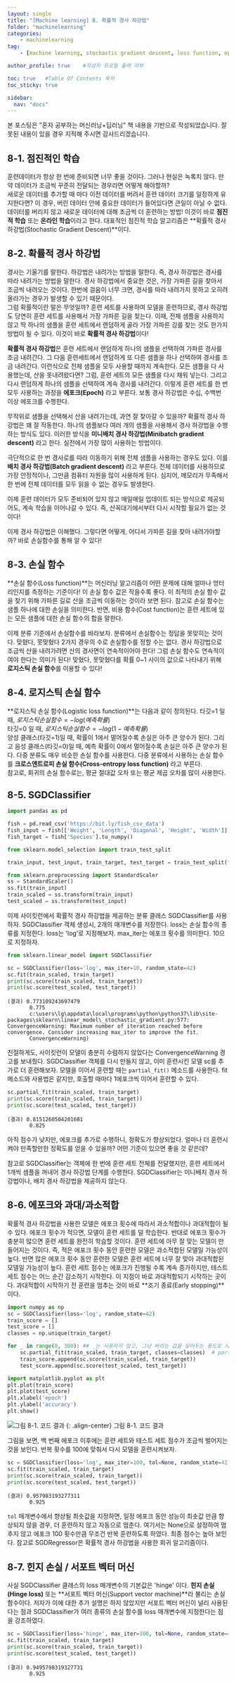 ```yaml
---
layout: single
title: "[Machine learning] 8. 확률적 경사 하강법"
folder: "machinelearning"
categories:
    - machinelearning
tag:
    - [machine learning, stochastic gradient descent, loss function, epoch]

author_profile: true    #작성자 프로필 출력 여부

toc: true   #Table Of Contents 목차 
toc_sticky: true

sidebar:
  nav: "docs"
---
```


본 포스팅은 "혼자 공부하는 머신러닝+딥러닝" 책 내용을 기반으로 작성되었습니다.
잘못된 내용이 있을 경우 지적해 주시면 감사드리겠습니다.

## 8-1. 점진적인 학습
훈련데이터가 항상 한 번에 준비되면 너무 좋을 것이다. 그러나 현실은 녹록치 않다. 만약 데이터가 조금씩 꾸준히 전달되는 경우라면 어떻게 해야할까?<br/>
새로운 데이터를 추가할 때 마다 이전 데이터를 버려서 훈련 데이터 크기를 일정하게 유지한다면? 이 경우, 버린 데이터 안에 중요한 데이터가 들어있다면 큰일이 아닐 수 없다. 데이터를 버리지 않고 새로운 데이터에 대해 조금씩 더 훈련하는 방법! 이것이 바로 **점진적 학습** 또는 **온라인 학습**이라고 한다. 대표적인 점진적 학습 알고리즘은 **확률적 경사 하강법(Stochastic Gradient Descent)**이다.

## 8-2. 확률적 경사 하강법
경사는 기울기를 말한다. 하강법은 내려가는 방법을 말한다. 즉, 경사 하강법은 경사를 따라 내려가는 방법을 말한다. 경사 하강법에서 중요한 것은, 가장 가파른 길을 찾아서 조금씩 내려오는 것이다. 한번에 걸음이 너무 크면, 경사를 따라 내려가지 못하고 오히려 올라가는 경우가 발생할 수 있기 때문이다.<br/>
그럼 확률적이란 말은 무엇일까? 훈련 세트를 사용하여 모델을 훈련하므로, 경사 하강법도 당연히 훈련 세트를 사용해서 가장 가파른 길을 찾는다. 이때, 전체 샘플을 사용하지 않고 딱 하나의 샘플을 훈련 세트에서 랜덤하게 골라 가장 가파른 깅를 찾는 것도 한가지 방법이 될 수 있다. 이것이 바로 **확률적 경사 하강법**이다!

**확률적 경사 하강법**은 훈련 세트에서 랜덤하게 하나의 샘플을 선택하여 가파른 경사를 조금 내려간다. 그 다음 훈련세트에서 랜덤하게 또 다른 샘플을 하나 선택하여 경사를 조금 내려간다. 이런식으로 전체 샘플을 모두 사용할 때까지 계속한다. 모든 샘플을 다 사용했는데, 산을 못내려왔다면? 그럼, 훈련 세트의 모든 샘플을 다시 채워 넣는다. 그리고 다시 랜덤하게 하나의 샘플을 선택하여 계속 경사를 내려간다. 이렇게 훈련 세트를 한 번 모두 사용하는 과정을 **에포크(Epoch)** 라고 부른다. 보통 경사 하강법은 수십, 수백번 이상 에포크를 수행한다.

무작위로 샘플을 선택해서 산을 내려가는데, 과연 잘 찾아갈 수 있을까? 확률적 경사 하강법은 꽤 잘 작동한다. 하나의 샘플보다 여러 개의 샘플을 사용해서 경사 하강법을 수행하는 방식도 있다. 이러한 방식을 **미니배치 경사 하강법(Minibatch gradient descent)** 라고 한다. 실전에서 가장 많이 사용하는 방법이다.

극단적으로 한 번 경사로를 따라 이동하기 위해 전체 샘플을 사용하는 경우도 있다. 이를 **배치 경사 하강법(Batch gradient descent)** 라고 부른다. 전체 데이터를 사용하므로 가장 안정적이나, 그만큼 컴퓨터 자원을 많이 사용하게 된다. 심지어, 메모리가 무족해서 한 번에 전체 데이터를 모두 읽을 수 없는 경우도 발생한다.

이제 훈련 데이터가 모두 준비되어 있지 않고 매일매일 업데이트 되는 방식으로 제공되어도, 계속 학습을 이어나갈 수 있다. 즉, 산꼭대기에서부터 다시 시작할 필요가 없는 것이다!

이제 경사 하강법은 이해했다. 그렇다면 어떻게, 어디서 가파른 길을 찾아 내려가야할까? 바로 손실함수를 통해 알 수 있다!

## 8-3. 손실 함수
**손실 함수(Loss function)**는 머신러닝 알고리즘이 어떤 문제에 대해 얼마나 엉터리인지를 측정하는 기준이다! 이 손실 함수 값은 작을수록 좋다. 이 최적의 손실 함수 값을 찾기 위해 가파른 길로 산을 조금씩 이동하는 것이라 보면 된다. 참고로 손실 함수는 샘플 하나에 대한 손실을 의미한다. 반면, 비용 함수(Cost function)는 훈련 세트에 있는 모든 샘플에 대한 손실 함수의 합을 말한다.

이제 분류 기준에서 손실함수를 바라보자. 분류에서 손실함수는 정답을 못맞히는 것이다. 맞혔다, 못맞혔다 2가지 경우의 수로 손실함수를 정할 수는 없다. 경사 하강법으로 조금씩 산을 내려가려면 산의 경사면이 연속적이어야 한다! 그럼 손실 함수도 연속적이여야 한다는 의미가 된다! 맞혔다, 못맞혔다를 확률 0~1 사이의 값으로 나타내기 위해 **로지스틱 손실 함수**를 이용할 수 있다!

## 8-4. 로지스틱 손실 함수
**로지스틱 손실 함수(Logistic loss function)**는 다음과 같이 정의된다.
타깃=1 일 때, $로지스틱 손실 함수 = -log(예측 확률)$<br/>
타깃=0 일 때, $로지스틱 손실 함수 = -log(1-예측 확률)$<br/>
양성 클래스(타깃=1)일 때, 확률이 1에서 멀어질수록 손실은 아주 큰 양수가 된다. 그리고 음성 클래스(타깃=0)일 때, 예측 확률이 0에서 멀어질수록 손실은 아주 큰 양수가 된다.
다중 분류도 매우 비슷한 손실 함수를 사용한다. 다중 분류에서 사용하는 손실 함수를 **크로스엔트로피 손실 함수(Cross-entropy loss function)** 라고 부른다.<br/>
참고로, 회귀의 손실 함수로는, 평균 절대값 오차 또는 평균 제곱 오차를 많이 사용한다.

## 8-5. SGDClassifier
```python
import pandas as pd

fish = pd.read_csv('https://bit.ly/fish_csv_data')
fish_input = fish[['Weight', 'Length', 'Diagonal', 'Height', 'Width']].to_numpy()
fish_target = fish['Species'].to_numpy()

from sklearn.model_selection import train_test_split

train_input, test_input, train_target, test_target = train_test_split(fish_input, fish_target, random_state=42)

from sklearn.preprocessing import StandardScaler
ss = StandardScaler()
ss.fit(train_input)
train_scaled = ss.transform(train_input)
test_scaled = ss.transform(test_input)
```

이제 사이킷런에서 확률적 경사 하강법을 제공하는 분류 클래스 SGDClassifier를 사용하자. SGDClassifier 객체 생성시, 2개의 매개변수를 저장한다. loss는 손실 함수의 종류를 지정한다. loss는 'log'로 지정해보자. max_iter는 에포크 횟수를 의미한다. 10으로 지정하자.

```python
from sklearn.linear_model import SGDClassifier

sc = SGDClassifier(loss='log', max_iter=10, random_state=42)
sc.fit(train_scaled, train_target)
print(sc.score(train_scaled, train_target))
print(sc.score(test_scaled, test_target))
```
    (결과) 0.773109243697479
           0.775
           c:\users\lg\appdata\local\programs\python\python37\lib\site-packages\sklearn\linear_model\_stochastic_gradient.py:577: ConvergenceWarning: Maximum number of iteration reached before convergence. Consider increasing max_iter to improve the fit.
           ConvergenceWarning)

친절하게도, 사이킷런이 모델이 충분히 수렴하지 않았다는 ConvergenceWarning 경고를 보내줬다. SGDClassifier 객체를 다시 만들지 않고, 이미 훈련시킨 모델 sc를 추가로 더 훈련해보자. 모델을 이어서 훈련할 때는 `partial_fit()` 메소드를 사용한다. fit 메소드와 사용법은 같지만, 호출할 때마다 1에포크씩 이어서 훈련할 수 있다.
```python
sc.partial_fit(train_scaled, train_target)
print(sc.score(train_scaled, train_target))
print(sc.score(test_scaled, test_target))
```
    (결과) 0.8151260504201681
           0.825

아직 점수가 낮지만, 에포크를 추가로 수행하니, 정확도가 향상되었다. 얼마나 더 훈련시켜야 만족할만한 정확도를 얻을 수 있을까? 어떤 기준이 있으면 좋을 것 같은데?

참고로 SGDClassifier는 객체에 한 번에 훈련 세트 전체를 전달했지만, 훈련 세트에서 1개씩 샘플을 꺼내어 경사 하강법 단계를 수행한다. SGDClassifier는 미니배치 경사 하강법이나, 배치 경사 하강법을 제공하지 않는다.

## 8-6. 에포크와 과대/과소적합
확률적 경사 하강법을 사용한 모델은 에포크 횟수에 따라서 과소적합이나 과대적합이 될 수 있다. 에포크 횟수가 적으면, 모델이 훈련 세트를 덜 학습한다. 반대로 에포크 횟수가 충분히 많으면 훈련 세트를 완전히 학습할 것이다. 훈련 세트에 아무 잘 맞는 모델이 만들어지는 것이다. 즉, 적은 에포크 횟수 동안 훈련한 모델은 과소적합된 모델일 가능성이 높다. 반면 많은 에포크 횟수 동안 훈련한 모델은 훈련 세트에 너무 잘 맞아 과대적합된 모델일 가능성이 높다. 훈련 세트 점수는 에포크가 진행될 수록 계속 증가하지만, 테스트 세트 점수는 어느 순간 감소하기 시작한다. 이 지점이 바로 과대적합되기 시작하는 곳이다. 과대적합이 시작하기 전 훈련을 멈추는 것이 바로 **조기 종료(Early stopping)**이다.
```python
import numpy as np
sc = SGDClassifier(loss='log', random_state=42)
train_score = []
test_score = []
classes = np.unique(train_target)

for _ in range(0, 300): ## _는 사용하지 않고, 그냥 버리는 값을 넣어두는 용도로 사용함! 300번의 에포크
    sc.partial_fit(train_scaled, train_target, classes=classes)  # partial_fit 메소드만 사용하려면, 해당 메소드에 전체 클래스의 레이블 전달해야함!
    train_score.append(sc.score(train_scaled, train_target))
    test_score.append(sc.score(test_scaled, test_target))

import matplotlib.pyplot as plt
plt.plot(train_score)
plt.plot(test_score)
plt.xlabel('epoch')
plt.ylabel('accuracy')
plt.show()
```
![그림 8-1. 코드 결과](/assets/images/machinelearning/8-1.png)
{: .align-center}
그림 8-1. 코드 결과

그림을 보면, 백 번째 에포크 이후에는 훈련 세트와 테스트 세트 점수가 조금씩 벌어지는 것을 보인다. 반복 횟수를 100에 맞춰서 다시 모델을 훈련시켜보자.
```python
sc = SGDClassifier(loss='log', max_iter=100, tol=None, random_state=42)
sc.fit(train_scaled, train_target)
print(sc.score(train_scaled, train_target))
print(sc.score(test_scaled, test_target))
```
    (결과) 0.957983193277311
           0.925

`tol` 매개변수에서 향상될 최솟값을 지정하면, 일정 에포크 동안 성능이 최솟값 만큼 향상되지 않을 경우, 더 훈련하지 않고 자동으로 멈춘다. 여기서는 None으로 설정하여 멈추지 않고 에포크 100 횟수만큼 무조건 반복 훈련하도록 하였다. 최종 점수는 높아 보인다. 참고로 SGDRegressor은 확률적 경사 하강법을 사용한 회귀 알고리즘이다.

## 8-7. 힌지 손실 / 서포트 벡터 머신
사실 SGDClassifier 클래스의 loss 매개변수의 기본값은 'hinge' 이다. **힌지 손실(Hinge loss)** 또는 **서포트 벡터 머신(Support vector machine)**라 불리는 손실 함수이다. 저자가 이에 대한 추가 설명은 하지 않았지만 서포트 벡터 머신이 널리 사용된다는 점과 SGDClassifier가 여러 종류의 손실 함수를 loss 매개변수에 지정한다는 점을 강조하였다.
```python
sc = SGDClassifier(loss='hinge', max_iter=100, tol=None, random_state=42)
sc.fit(train_scaled, train_target)
print(sc.score(train_scaled, train_target))
print(sc.score(test_scaled, test_target))
```
    (결과) 0.9495798319327731
           0.925